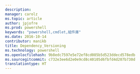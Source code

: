 ```yaml
---
description: 
manager: carolz
ms.topic: article
author: jpjofre
ms.prod: powershell
keywords: "powershell,cmdlet,組件庫"
ms.date: 2016-10-14
contributor: manikb
title: Dependency_Versioning
ms.technology: powershell
ms.openlocfilehash: 9b8edc7597e5e72ef8cd085b5d523ddecd578edb
ms.sourcegitcommit: c732e3ee6d2e0e9cd8c40105d6fbfd4d207b730d
translationtype: HT
---
```

